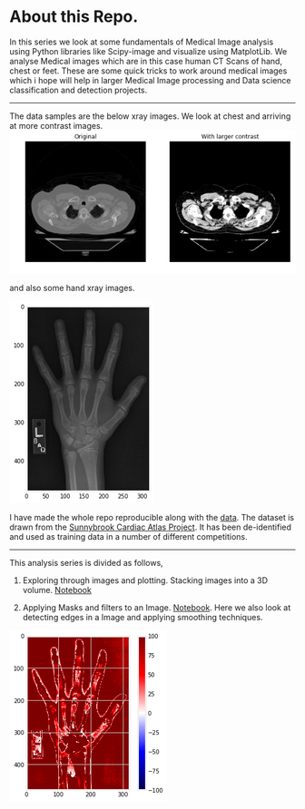 # About this Repo.

In this series we look at some fundamentals of Medical Image analysis using Python libraries like Scipy-image and visualize using MatplotLib. We analyse Medical images which are in this case human CT Scans of hand, chest or feet. These are some quick tricks to work around medical images which i hope will help in larger Medical Image processing and Data science classification and detection projects.

---
The data samples are the below xray images.  We look at chest and arriving at more contrast images. 
![](plots/chest.png)

and also some hand xray images. 

![](plots/hand.png)

I have made the whole repo reproducible along with the [data](/Data). The dataset is drawn from the [Sunnybrook Cardiac Atlas Project](http://www.cardiacatlas.org/studies/sunnybrook-cardiac-data/). It has been de-identified and used as training data in a number of different competitions. 

---
This analysis series is divided as follows, 

1. Exploring through images and plotting. Stacking images into a 3D volume. [Notebook](/Image_Exploration.ipynb)

2. Applying Masks and filters to an Image. [Notebook](/Masking_and_filtering.ipyng). Here we also look at detecting edges in a Image and applying smoothing techniques. 

![](plots/edge.png)


